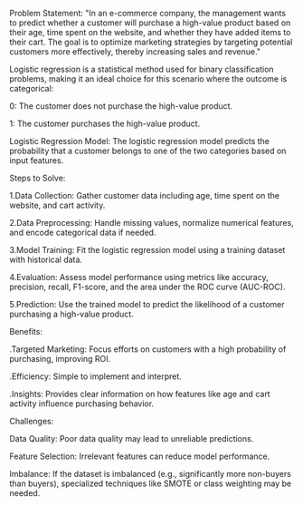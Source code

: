 Problem Statement:
"In an e-commerce company, the management wants to predict
whether a customer will purchase a high-value product based
on their age, time spent on the website, and whether they
have added items to their cart. The goal is to optimize
marketing strategies by targeting potential customers more 
effectively, thereby increasing sales and revenue."

Logistic regression is a statistical method used for binary classification problems, making it an ideal choice for this scenario where the outcome is categorical:

0: The customer does not purchase the high-value product.

1: The customer purchases the high-value product.

Logistic Regression Model:
The logistic regression model predicts the probability that a customer belongs to one of the two categories based on input features.

Steps to Solve:

1.Data Collection: Gather customer data including age, time spent on the website, and cart activity.

2.Data Preprocessing: Handle missing values, normalize numerical features, and encode categorical data if needed.

3.Model Training: Fit the logistic regression model using a training dataset with historical data.

4.Evaluation: Assess model performance using metrics like accuracy, precision, recall, F1-score, and the area under the ROC curve (AUC-ROC).

5.Prediction: Use the trained model to predict the likelihood of a customer purchasing a high-value product.

Benefits:

.Targeted Marketing: Focus efforts on customers with a high probability of purchasing, improving ROI.

.Efficiency: Simple to implement and interpret.

.Insights: Provides clear information on how features like age and cart activity influence purchasing behavior.

Challenges:

Data Quality: Poor data quality may lead to unreliable predictions.

Feature Selection: Irrelevant features can reduce model performance.

Imbalance: If the dataset is imbalanced (e.g., significantly more non-buyers than buyers), specialized techniques like SMOTE or class weighting may be needed.
